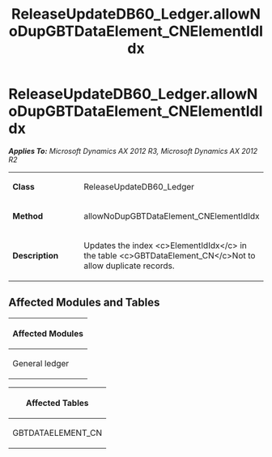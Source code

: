 ﻿---
title: ReleaseUpdateDB60_Ledger.allowNoDupGBTDataElement_CNElementIdIdx
TOCTitle: ReleaseUpdateDB60_Ledger.allowNoDupGBTDataElement_CNElementIdIdx
ms:assetid: 594ce115-d0e3-8833-1200-12bd384a7e1d
ms:mtpsurl: https://msdn.microsoft.com/en-us/library/JJ736257(v=AX.60)
ms:contentKeyID: 49708432
ms.date: 05/18/2015
mtps_version: v=AX.60
---

# ReleaseUpdateDB60\_Ledger.allowNoDupGBTDataElement\_CNElementIdIdx 


_**Applies To:** Microsoft Dynamics AX 2012 R3, Microsoft Dynamics AX 2012 R2_

<table>
<colgroup>
<col style="width: 50%" />
<col style="width: 50%" />
</colgroup>
<tbody>
<tr class="odd">
<td><p><strong>Class</strong></p></td>
<td><p>ReleaseUpdateDB60_Ledger</p></td>
</tr>
<tr class="even">
<td><p><strong>Method</strong></p></td>
<td><p>allowNoDupGBTDataElement_CNElementIdIdx</p></td>
</tr>
<tr class="odd">
<td><p><strong>Description</strong></p></td>
<td><p>Updates the index &lt;c&gt;ElementIdIdx&lt;/c&gt; in the table &lt;c&gt;GBTDataElement_CN&lt;/c&gt;Not to allow duplicate records.</p></td>
</tr>
</tbody>
</table>


## Affected Modules and Tables

<table>
<colgroup>
<col style="width: 100%" />
</colgroup>
<thead>
<tr class="header">
<th><p>Affected Modules</p></th>
</tr>
</thead>
<tbody>
<tr class="odd">
<td><p>General ledger</p></td>
</tr>
</tbody>
</table>


<table>
<colgroup>
<col style="width: 100%" />
</colgroup>
<thead>
<tr class="header">
<th><p>Affected Tables</p></th>
</tr>
</thead>
<tbody>
<tr class="odd">
<td><p>GBTDATAELEMENT_CN</p></td>
</tr>
</tbody>
</table>

  


